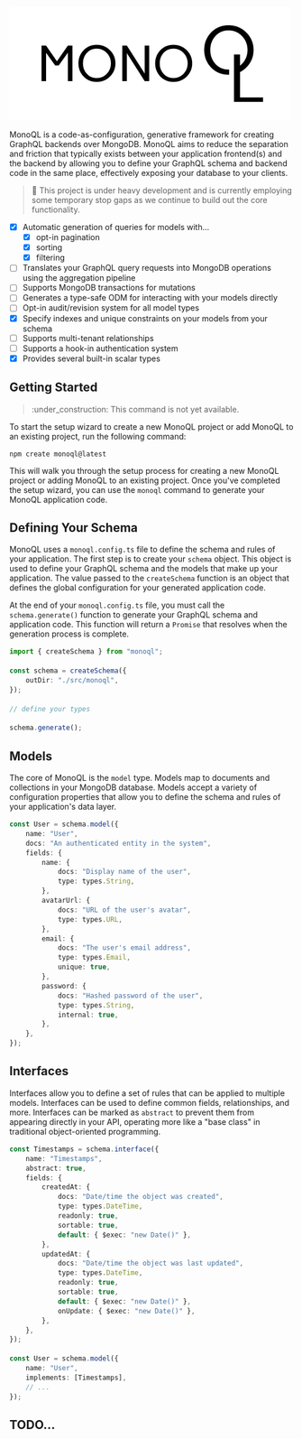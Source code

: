 ![MonoQL](./logo.png)

MonoQL is a code-as-configuration, generative framework for creating GraphQL backends over MongoDB. MonoQL aims to reduce the separation and friction that typically exists between your application frontend(s) and the backend by allowing you to define your GraphQL schema and backend code in the same place, effectively exposing your database to your clients.

> :construction_worker: This project is under heavy development and is currently employing some temporary stop gaps as we continue to build out the core functionality.

- [x] Automatic generation of queries for models with...
  - [x] opt-in pagination
  - [x] sorting
  - [x] filtering
- [ ] Translates your GraphQL query requests into MongoDB operations using the aggregation pipeline
- [ ] Supports MongoDB transactions for mutations
- [ ] Generates a type-safe ODM for interacting with your models directly
- [ ] Opt-in audit/revision system for all model types
- [x] Specify indexes and unique constraints on your models from your schema
- [ ] Supports multi-tenant relationships
- [ ] Supports a hook-in authentication system
- [x] Provides several built-in scalar types

## Getting Started

> :under_construction: This command is not yet available.

To start the setup wizard to create a new MonoQL project or add MonoQL to an existing project, run the following command:

```
npm create monoql@latest
```

This will walk you through the setup process for creating a new MonoQL project or adding MonoQL to an existing project. Once you've completed the setup wizard, you can use the `monoql` command to generate your MonoQL application code.

## Defining Your Schema

MonoQL uses a `monoql.config.ts` file to define the schema and rules of your application. The first step is to create your `schema` object. This object is used to define your GraphQL schema and the models that make up your application. The value passed to the `createSchema` function is an object that defines the global configuration for your generated application code.

At the end of your `monoql.config.ts` file, you must call the `schema.generate()` function to generate your GraphQL schema and application code. This function will return a `Promise` that resolves when the generation process is complete.


```ts
import { createSchema } from "monoql";

const schema = createSchema({
    outDir: "./src/monoql",
});

// define your types

schema.generate();
```

## Models

The core of MonoQL is the `model` type. Models map to documents and collections in your MongoDB database. Models accept a variety of configuration properties that allow you to define the schema and rules of your application's data layer.

```ts
const User = schema.model({
    name: "User",
    docs: "An authenticated entity in the system",
    fields: {
        name: {
            docs: "Display name of the user",
            type: types.String,
        },
        avatarUrl: {
            docs: "URL of the user's avatar",
            type: types.URL,
        },
        email: {
            docs: "The user's email address",
            type: types.Email,
            unique: true,
        },
        password: {
            docs: "Hashed password of the user",
            type: types.String,
            internal: true,
        },
    },
});
```

## Interfaces

Interfaces allow you to define a set of rules that can be applied to multiple models. Interfaces can be used to define common fields, relationships, and more. Interfaces can be marked as `abstract` to prevent them from appearing directly in your API, operating more like a "base class" in traditional object-oriented programming.

```ts
const Timestamps = schema.interface({
    name: "Timestamps",
    abstract: true,
    fields: {
        createdAt: {
            docs: "Date/time the object was created",
            type: types.DateTime,
            readonly: true,
            sortable: true,
            default: { $exec: "new Date()" },
        },
        updatedAt: {
            docs: "Date/time the object was last updated",
            type: types.DateTime,
            readonly: true,
            sortable: true,
            default: { $exec: "new Date()" },
            onUpdate: { $exec: "new Date()" },
        },
    },
});

const User = schema.model({
    name: "User",
    implements: [Timestamps],
    // ...
});
```

## TODO...